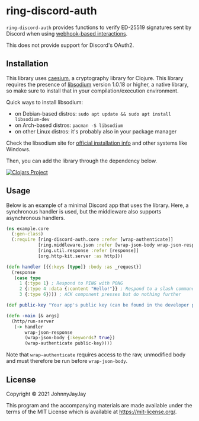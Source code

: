 # ring-discord-auth

`ring-discord-auth` provides functions to verify ED-25519 signatures sent by Discord when using [webhook-based interactions](https://discord.com/developers/docs/interactions/slash-commands#receiving-an-interaction).

This does not provide support for Discord's OAuth2.

## Installation

This library uses [caesium](https://github.com/lvh/caesium), a cryptography library for Clojure. This library requires the presence of [libsodium](https://doc.libsodium.org/) version 1.0.18 or higher, a native library, so make sure to install that in your compilation/execution environment.

Quick ways to install libsodium:
- on Debian-based distros: `sudo apt update && sudo apt install libsodium-dev`
- on Arch-based distros: `pacman -S libsodium`
- on other Linux distros: it's probably also in your package manager

Check the libsodium site for [official installation info](https://doc.libsodium.org/installation) and other systems like Windows.

Then, you can add the library through the dependency below.

[![Clojars Project](https://img.shields.io/clojars/v/com.github.johnnyjayjay/ring-discord-auth.svg)](https://clojars.org/com.github.johnnyjayjay/ring-discord-auth)

## Usage

Below is an example of a minimal Discord app that uses the library. Here, a synchronous handler is used, but the middleware also supports asynchronous handlers.

``` clojure
(ns example.core
  (:gen-class)
  (:require [ring-discord-auth.core :refer [wrap-authenticate]]
            [ring.middleware.json :refer [wrap-json-body wrap-json-response]]
            [ring.util.response :refer [response]]
            [org.http-kit.server :as http]))

(defn handler [{{:keys [type]} :body :as _request}]
  (response
   (case type
     1 {:type 1} ; Respond to PING with PONG
     2 {:type 4 :data {:content "Hello!"}} ; Respond to a slash command with "Hello!"
     3 {:type 6}))) ; ACK component presses but do nothing further

(def public-key "Your app's public key (can be found in the developer portal)")

(defn -main [& args]
  (http/run-server
   (-> handler
       wrap-json-response
       (wrap-json-body {:keywords? true})
       (wrap-authenticate public-key))))
```

Note that `wrap-authenticate` requires access to the raw, unmodified body and must therefore be run before `wrap-json-body`.

## License

Copyright © 2021 JohnnyJayJay

This program and the accompanying materials are made available under the
terms of the MIT License which is available at
https://mit-license.org/.
